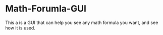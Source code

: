 # Math-Forumla-GUI
This a is a GUI that can help you see any math formula you want, and see how it is used.
